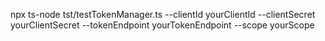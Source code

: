 npx ts-node tst/testTokenManager.ts --clientId yourClientId --clientSecret yourClientSecret --tokenEndpoint yourTokenEndpoint --scope yourScope
